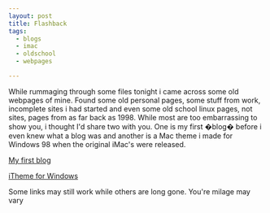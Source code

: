 ```yaml
---
layout: post
title: Flashback
tags:
  - blogs
  - imac
  - oldschool
  - webpages

---
```


While rummaging through some files tonight i came across some old webpages of mine. Found some old personal pages, some stuff from work, incomplete sites i had started and even some old school linux pages, not sites, pages from as far back as 1998. While most are too embarrassing to show you, i thought I'd share two with you. One is my first �blog� before i even knew what a blog was and another is a Mac theme i made for Windows 98 when the original iMac's were released.

<a href="http://www.the8thsign.com/download/bringbitches/">My first blog</a>

<a href="http://www.the8thsign.com/download/itheme/">iTheme for Windows</a><span style="color: #1919ff"></span>

Some links may still work while others are long gone. You're milage may vary
<!-- technorati tags start -->
<!-- technorati tags end -->
